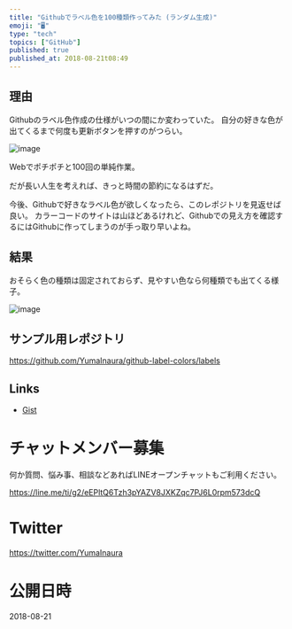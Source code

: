 ```yaml
---
title: "Githubでラベル色を100種類作ってみた (ランダム生成)"
emoji: "🖥"
type: "tech"
topics: ["GitHub"]
published: true
published_at: 2018-08-21t08:49
---
```



## 理由

Githubのラベル色作成の仕様がいつの間にか変わっていた。
自分の好きな色が出てくるまで何度も更新ボタンを押すのがつらい。

![image](https://user-images.githubusercontent.com/13635059/44372250-ff42c280-a51d-11e8-814b-d06d4f52b819.png)

Webでポチポチと100回の単純作業。

だが長い人生を考えれば、きっと時間の節約になるはずだ。

今後、Githubで好きなラベル色が欲しくなったら、このレポジトリを見返せば良い。
カラーコードのサイトは山ほどあるけれど、Githubでの見え方を確認するにはGithubに作ってしまうのが手っ取り早いよね。


## 結果

おそらく色の種類は固定されておらず、見やすい色なら何種類でも出てくる様子。

![image](https://user-images.githubusercontent.com/13635059/44372210-d6223200-a51d-11e8-83a0-c8dc201b0439.png)

## サンプル用レポジトリ

https://github.com/YumaInaura/github-label-colors/labels

## Links

- [Gist](https://gist.github.com/YumaInaura/dc637cc22b0c5e400a9fe0b3e5bbcbee)








<!-- Update From Qiita API -->

# チャットメンバー募集


何か質問、悩み事、相談などあればLINEオープンチャットもご利用ください。

https://line.me/ti/g2/eEPltQ6Tzh3pYAZV8JXKZqc7PJ6L0rpm573dcQ





# Twitter


https://twitter.com/YumaInaura


<!-- Update From Qiita API -->



# 公開日時

2018-08-21
